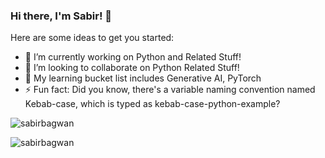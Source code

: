 ### Hi there, I'm Sabir! 👋 
<!-- 
<h1 align="center">Hi 👋, I'm Sabir Bagwan</h1>
<h3 align="center">A passionate Data Scientist from India</h3>
<h1 align="center">Hi, I'm Sabir</h1>
-->
Here are some ideas to get you started:

- 🔭 I’m currently working on Python and Related Stuff!
- 👯 I’m looking to collaborate on Python Related Stuff!
- 🤔 My learning bucket list includes Generative AI, PyTorch
- ⚡ Fun fact: Did you know, there's a variable naming convention named Kebab-case, which is typed as kebab-case-python-example?


<p><img align="center" src="https://github-readme-stats.vercel.app/api?username=sabirbagwan&show_icons=true&theme=transparent" alt="sabirbagwan" />
</p>
<p><img align="center" src="https://github-readme-stats.vercel.app/api/top-langs?username=sabirbagwan&show_icons=true&locale=en&layout=compact" alt="sabirbagwan" />

</p>



<!--
**sabirbagwan/sabirbagwan** is a ✨ _special_ ✨ repository because its `README.md` (this file) appears on your GitHub profile.

<p><img align="center"> 
![Sabir's Most used Languages](https://github-readme-stats.vercel.app/api/top-langs?username=sabirbagwan&show_icons=true&locale=en&layout=compact)
![Sabir's GitHub stats](https://github-readme-stats.vercel.app/api?username=sabirbagwan&show_icons=true&theme=transparent)
</p>
![Sabir's GitHub stats](https://github-readme-stats.vercel.app/api?username=sabirbagwan&show_icons=true&theme=transparent)


Here are some ideas to get you started:

- 🔭 I’m currently working on Python and Related Stuff

- 🌱 I’m currently learning Deep Learnin
- 👯 I’m looking to collaborate on Machine Learning
- 🤔 I’m looking for help with ...
- 💬 Ask me about ...
- 📫 How to reach me: ...
- ⚡ Fun fact: ... Did you know, there's a variable naming convention named Kebab-case, which is typed as kebab-case-python-example?

-->
